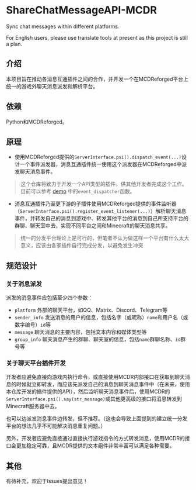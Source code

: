 # ShareChatMessageAPI-MCDR
Sync chat messages within different platforms.

For English users, please use translate tools at present as this project is still a plan.

## 介绍
本项目旨在推动各消息互通插件之间的合作，并开发一个在MCDReforged平台上统一的游戏外聊天消息派发和解析平台。

## 依赖
Python和MCDReforged。

## 原理
- 使用MCDReforged提供的`ServerInterface.psi().dispatch_event(...)`设计一个事件派发器，消息互通插件统一使用这个派发器在MCDReforged中派发聊天消息事件。
> 这个仓库将致力于开发一个API类型的插件，供其他开发者完成这个工作。目前可以参考 [demo](https://github.com/Mooling0602/ShareChatMessageAPI-MCDR/blob/main/demo.py) 中的`event_dispatcher`函数。
- 消息互通插件乃至更下游的子插件使用MCDReforged提供的事件监听器（`ServerInterface.psi().register_event_listener(...)`）解析聊天消息事件，并转发自己的消息到游戏中、转发其他平台的消息到自己所支持平台的群聊、聊天室中去，实现不同平台之间和Minecraft的聊天消息共享。
> 统一的分发平台理论上是可行的，但笔者不认为做这样一个平台有什么太大意义，应该由各家插件自行完成分发，以避免发生冲突

## 规范设计

### 关于消息派发

派发的消息事件应包括至少四个参数：
- `platform` 外部的聊天平台，如QQ、Matrix、Discord、Telegram等
- `sender_info` 发送消息的用户的信息，包括名字（或昵称）`name`和用户名（或数字编号）`id`等
- `message` 聊天消息的主要内容，包括文本内容和媒体类型等
- `group_info` 聊天消息产生的群聊、聊天室的信息，包括`name`群聊名称、`id`群号等

### 关于聊天平台插件开发
开发者应避免直接向游戏内执行命令，或直接使用MCDR内部接口在获取到聊天消息的时候就立即转发，而应该先派发自己的消息到聊天消息事件中（在未来，使用本仓库开发的插件提供的API），然后监听聊天消息事件后，使用MCDR的`ServerInterface.psi().say(str_message)`或其他更高级的接口将消息转发到Minecraft服务器中去。

也可以边派发消息事件边转发，但不推荐。（这也会导致上面提到的建立统一分发平台的想法几乎不可能解决消息重复问题。）

另外，开发者应避免直接通过直接执行游戏指令的方式转发消息，使用MCDR的接口会更加稳定可靠，且MCDR提供的文本组件非常丰富可以满足各种需要。


## 其他
有待补充，欢迎于Issues提出意见！
